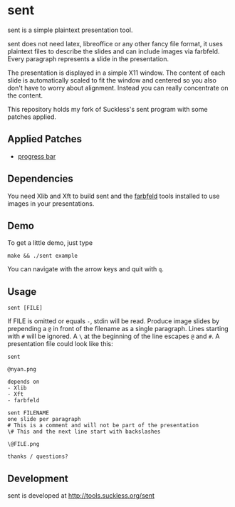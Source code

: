 # sent

sent is a simple plaintext presentation tool.

sent does not need latex, libreoffice or any other fancy file format, it uses
plaintext files to describe the slides and can include images via farbfeld.
Every paragraph represents a slide in the presentation.

The presentation is displayed in a simple X11 window. The content of each slide
is automatically scaled to fit the window and centered so you also don't have to
worry about alignment. Instead you can really concentrate on the content.

This repository holds my fork of Suckless's sent program with some patches applied.

## Applied Patches

- [progress bar](https://tools.suckless.org/sent/patches/progress-bar/)

## Dependencies

You need Xlib and Xft to build sent and the [farbfeld](https://tools.suckless.org/farbfeld/) tools installed to use
images in your presentations.

## Demo

To get a little demo, just type

	make && ./sent example

You can navigate with the arrow keys and quit with `q`.


## Usage

	sent [FILE]

If FILE is omitted or equals `-`, stdin will be read. Produce image slides by
prepending a `@` in front of the filename as a single paragraph. Lines starting
with `#` will be ignored. A `\` at the beginning of the line escapes `@` and
`#`. A presentation file could look like this:

	sent
	
	@nyan.png
	
	depends on
	- Xlib
	- Xft
	- farbfeld
	
	sent FILENAME
	one slide per paragraph
	# This is a comment and will not be part of the presentation
	\# This and the next line start with backslashes
	
	\@FILE.png
	
	thanks / questions?


## Development

sent is developed at http://tools.suckless.org/sent
